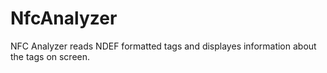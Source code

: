 NfcAnalyzer
============

NFC Analyzer reads NDEF formatted tags and displayes information about the tags on screen.
